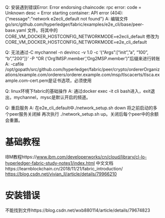 Q: 安装遇到错误Error: Error endorsing chaincode: rpc error: code = Unknown desc = Error starting container: API error (404): {"message":"network e2ecli_default not found"}
A:  编辑文件go/src/github.com/hyperledger/fabric/examples/e2e_cli/base/peer-base.yaml 文件。将其中的CORE_VM_DOCKER_HOSTCONFIG_NETWORKMODE=e2ecli_default
修改为CORE_VM_DOCKER_HOSTCONFIG_NETWORKMODE=e2e_cli_default

Q: 无法通过-C mychannel -n devincc -v 1.0 -c ‘{“Args”:[“init”,”a”, “100”, “b”,”200”]}’ -P “OR (‘Org1MSP.member’,’Org2MSP.member’)”后缀来进行转账
A: -cafile /opt/gopath/src/github.com/hyperledger/fabric/peer/crypto/ordererOrganizations/example.com/orderers/orderer.example.com/msp/tlscacerts/tlsca.example.com-cert.pem是证书选项，必须使用

Q: linux环境下fabric的基础操作
A: 通过docker exec -it cli bash进入，exit退出，mychannel，mysc是默认开启的频道。

Q: 重启服务
A: 在e2e_cli_default中./network_setup.sh down 将之前启动的多个peer服务关闭掉
再次执行 ./network_setup.sh up。关闭后每个peer中的余额会重置。

# 基础教程
IBM教程https://www.ibm.com/developerworks/cn/cloud/library/cl-lo-hyperledger-fabric-study-notes1/index.html
中文文档https://learnblockchain.cn/2018/11/21/fabric_introduction/
https://blog.csdn.net/vivian_ll/article/details/79966210
# 安装错误
不能找到文件https://blog.csdn.net/wxb880114/article/details/79674823
